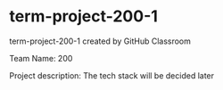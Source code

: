 # term-project-200-1
term-project-200-1 created by GitHub Classroom

Team Name: 200

Project description: The tech stack will be decided later
